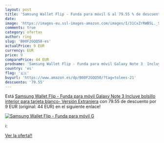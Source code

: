 ```yaml
---
layout: post
title: 'Samsung Wallet Flip - Funda para móvil G al 79.55 % de descuento'
date: 
image: 'https://images-eu.ssl-images-amazon.com/images/I/31CxZrRWB5L._SL200_.jpg'
comments: true
category: ofertas
author: ring
slug: 'B00F2GQQ50-es'
actualPrice: 9 EUR
currency: EUR
price: 9
comparePrice: 44 EUR
prodname: 'Samsung Wallet Flip - Funda para móvil Galaxy Note 3  Incluye bolsillo interior para tarjeta   blanco- Versión Extranjera'
country: 'es'
flag: '🇪🇸'
buyurl: 'https://www.amazon.es/dp/B00F2GQQ50/?tag=tolees-21'
descuento: '79.55'
---
```


Está [Samsung Wallet Flip - Funda para móvil Galaxy Note 3  Incluye bolsillo interior para tarjeta   blanco- Versión Extranjera](https://www.amazon.es/dp/B00F2GQQ50/?tag=tolees-21) con 79.55 de descuento por 9 EUR (original: 44 EUR) en el siguiente enlace!

[![Samsung Wallet Flip - Funda para móvil G](https://images-eu.ssl-images-amazon.com/images/I/31CxZrRWB5L._SL200_.jpg)](https://www.amazon.es/dp/B00F2GQQ50/?tag=tolees-21)

ℹ️:


[Ver la oferta!!](https://www.amazon.es/dp/B00F2GQQ50/?tag=tolees-21)
